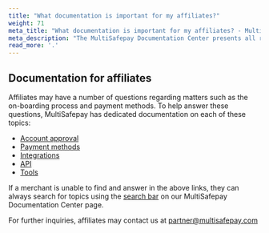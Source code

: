 ```yaml
---
title: "What documentation is important for my affiliates?"
weight: 71
meta_title: "What documentation is important for my affiliates? - MultiSafepay Support"
meta_description: "The MultiSafepay Documentation Center presents all relevant information about our Plugins and API. You can also find support pages for Payment Methods, Tools and General Questions as well as the contact details of our Support and Integration Teams."
read_more: '.'
---
```


## Documentation for affiliates

Affiliates may have a number of questions regarding matters such as the on-boarding process and payment methods. To help answer these questions, MultiSafepay has dedicated documentation on each of these topics:

-	[Account approval]( https://docs.multisafepay.com/faq/getting-started/account-approval/)
-	[Payment methods]( https://docs.multisafepay.com/payment-methods/)
-	[Integrations]( https://docs.multisafepay.com/integrations/)
-	[API]( https://docs.multisafepay.com/api/)
-	[Tools]( https://docs.multisafepay.com/tools/)

If a merchant is unable to find and answer in the above links, they can always search for topics using the [search bar]( https://docs.multisafepay.com/) on our MultiSafepay Documentation Center page. 

For further inquiries, affiliates may contact us at <partner@multisafepay.com>
